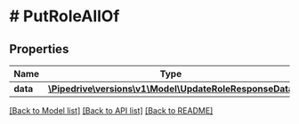 # # PutRoleAllOf

## Properties

Name | Type | Description | Notes
------------ | ------------- | ------------- | -------------
**data** | [**\Pipedrive\versions\v1\Model\UpdateRoleResponseData**](UpdateRoleResponseData.md) |  | [optional]

[[Back to Model list]](../README.md#documentation-for-models) [[Back to API list]](../README.md#documentation-for-api-endpoints) [[Back to README]](../README.md)

